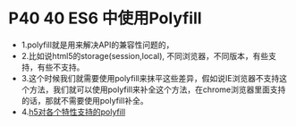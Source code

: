 # P40 40 ES6 中使用Polyfill

- 1.polyfill就是用来解决API的兼容性问题的，
- 2.比如说html5的storage(session,local), 不同浏览器，不同版本，有些支持，有些不支持。
- 3.这个时候我们就需要使用polyfill来抹平这些差异，假如说IE浏览器不支持这个方法，我们就可以使用polyfill来补全这个方法，在chrome浏览器里面支持的话，那就不需要使用polyfill补全。
- 4.[h5对各个特性支持的polyfill](https://github.com/Modernizr/Modernizr/wiki/HTML5-Cross-Browser-Polyfills)